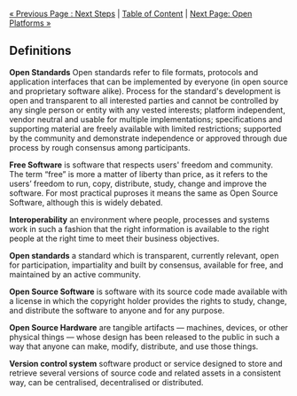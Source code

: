 [« Previous Page : Next Steps](7_Next_Steps.md) | [Table of Content](TOC.md) | [Next Page: Open Platforms »](8_Open_Platforms.md)

## Definitions
**Open Standards** Open standards refer to file formats, protocols and application interfaces that can be implemented by everyone (in open source and proprietary software alike). Process for the standard's development is open and transparent to all interested parties and cannot be controlled by any single person or entity with any vested interests;
platform independent, vendor neutral and usable for multiple implementations;
specifications and supporting material are freely available with limited restrictions;
supported by the community and demonstrate independence or approved through due process by rough consensus among participants.

**Free Software** is software that respects users' freedom and community. The term “free” is more a matter of liberty than price, as it refers to the users’ freedom to run, copy, distribute, study, change and improve the software. For most practical puproses it means the same as Open Source Software, although this is widely debated.

**Interoperability** an environment where people, processes and systems work in such a fashion that the right information is available to the right people at the right time to meet their business objectives.   

**Open standards** a standard which is transparent, currently relevant, open for participation, impartiality and built by consensus, available for free, and maintained by an active community.

**Open Source Software** is software with its source code made available with a license in which the copyright holder provides the rights to study, change, and distribute the software to anyone and for any purpose.

**Open Source Hardware** are tangible artifacts — machines, devices, or other physical things — whose design has been released to the public in such a way that anyone can make, modify, distribute, and use those things.

**Version control system** software product or service designed to store and retrieve several versions of source code and related assets in a consistent way, can be centralised, decentralised or distributed.
